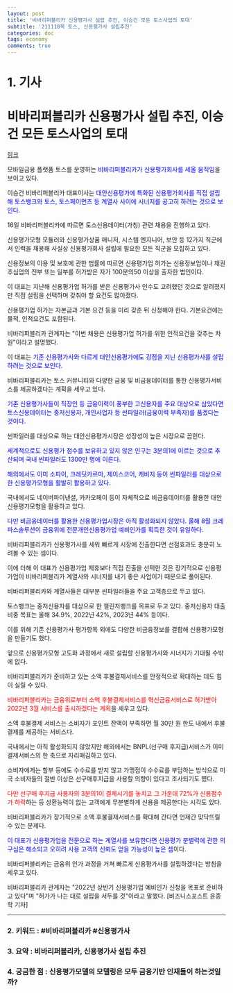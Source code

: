 ```yaml
---
layout: post
title: '비바리퍼블리카 신용평가사 설립 추진, 이승건 모든 토스사업의 토대'
subtitle: '211118목 토스, 신용평가사 설립추진'
categories: doc
tags: economy
comments: true
---
```


# 1. 기사

비바리퍼블리카 신용평가사 설립 추진, 이승건 모든 토스사업의 토대
==========
[링크](https://www.businesspost.co.kr/BP?command=article_view&num=259862)

모바일금융 플랫폼 토스를 운영하는 <span style="color:blue">비바리퍼블리카가 신용평가회사를 세울 움직임</span>을 보이고 있다.   

이승건 비바리퍼블리카 대표이사는 <span style="color:blue">대안신용평가에 특화된 신용평가회사를 직접 설립해 토스뱅크와 토스, 토스페이먼츠 등 계열사 사이에 시너지를 공고히 하려는 것으로 보인다.</span>   

16일 비바리퍼블리카에 따르면 토스신용데이터(가칭) 관련 채용을 진행하고 있다.   

신용평가모형 모듈러와 신용평가상품 매니저, 시스템 엔지니어, 보안 등 12가지 직군에서 인력을 채용해 사실상 신용평가회사 설립에 필요한 모든 직군을 모집하고 있다.   

신용정보의 이용 및 보호에 관한 법률에 따르면 신용평가업 허가는 신용정보업이나 채권추심업의 전부 또는 일부를 허가받은 자가 100분의50 이상을 출자한 법인이다.    

이 대표는 지난해 신용평가업 허가를 받은 신용평가사 인수도 고려했던 것으로 알려졌지만 직접 설립을 선택하며 갖춰야 할 요건도 많아졌다.   

신용평가업 허가는 자본금과 기본 요건 등을 미리 갖춘 뒤 신청해야 한다. 기본요건에는 물적, 인적요건도 포함된다.   

비바리퍼블리카 관계자는 "이번 채용은 신용평가업 허가를 위한 인적요건을 갖추는 차원"이라고 설명했다.   

이 대표는 <span style="color:blue">기존 신용평가사와 다르게 대안신용평가에도 강점을 지닌 신용평가사를 설립하려는 것으로 보인다.</span>   

비바리퍼블리카는 토스 커뮤니티와 다양한 금융 및 비금융데이터를 통한 신용평가서비스를 제공하겠다는 계획을 세우고 있다.    

<span style="color:blue">기존 신용평가사들이 직장인 등 금융이력이 풍부한 고신용자를 주요 대상으로 삼았다면 토스신용데이터는 중저신용자, 개인사업자 등 씬파일러(금융이력 부족자)를 품겠다는 것이다.</span>   

씬파일러를 대상으로 하는 대안신용평가시장은 성장성이 높은 시장으로 꼽힌다.</span>    

<span style="color:blue">세계적으로도 신용평가 점수를 보유하고 있지 않은 인구는 3분의1에 이르는 것으로 추산되며 국내 씬파일러도 1300만 명에 이른다.</span>   

<span style="color:blue">해외에서도 이미 소파이, 크레딧카르마, 제이스코어, 캐비지 등이 씬파일러를 대상으로 한 신용평가모형을 활발히 활용하고 있다.   

국내에서도 네이버파이낸셜, 카카오페이 등이 자체적으로 비금융데이터를 활용한 대안신용평가모형을 활용하고 있다.</span>   

<span style="color:blue">다만 비금융데이터를 활용한 신용평가업시장은 아직 활성화되지 않았다. 올해 8월 크레파스솔루션이 금융위에 전문개인신용평가업 예비인가를 획득한 것이 유일하다.   

비바리퍼블리카가 신용평가사를 세워 빠르게 시장에 진출한다면 선점효과도 충분히 노려볼 수 있는 셈이다.</span>   

이에 더해 이 대표가 신용평가업 제휴보다 직접 진출을 선택한 것은 장기적으로 신용평가업이 비바리퍼블리카 계열사와 시너지를 내기 좋은 사업이기 때문으로 풀이된다.   

비바리퍼블리카와 계열사들은 대부분 씬파일러들을 주요 고객층으로 두고 있다.   

토스뱅크는 중저신용자를 대상으로 한 챌린저뱅크를 목표로 두고 있다. 중저신용자 대출비중 목표는 올해 34.9%, 2022년 42%, 2023년 44% 등이다.   

이를 위해 기존 신용평가사 평가항목 외에도 다양한 비금융정보를 결합해 신용평가모형을 만들기도 했다.   

앞으로 신용평가모형 고도화 과정에서 새로 설립할 신용평가사와 시너지가 기대될 수밖에 없다.   

비바리퍼블리카가 준비하고 있는 소액 후불결제서비스를 안정적으로 확대하는 데도 힘이 실릴 수 있다.   

<span style="color:red">비바리퍼블리카는 금융위로부터 소액 후불결제서비스를 혁신금융서비스로 허가받아 2022년 3월 서비스를 출시하겠다는 계획</span>을 세우고 있다.   

소액 후불결제 서비스는 소비자가 포인트 잔액이 부족하면 월 30만 원 한도 내에서 후불결제를 제공하는 서비스다.   

국내에서는 아직 활성화되지 않았지만 해외에서는 BNPL(선구매 후지급)서비스가 이미 결제서비스의 한 축으로 자리매김하고 있다.   

소비자에게는 할부 등에도 수수료를 받지 않고 가맹점이 수수료를 부담하는 방식으로 미국 소비자들의 절반 이상은 선구매후지급을 사용할 의향이 있다고 조사되기도 헀다.   

<span style="color:red">다만 선구매 후지급 사용자의 3분의1이 결제시기를 놓치고 그 가운데 72%가 신용점수가 하락</span>하는 등 상환능력이 없는 고객에게 무분별하게 신용을 제공한다는 시각도 있다.   

비바리퍼블리카가 장기적으로 소액 후불결제서비스를 확대해 간다면 언제간 맞닥뜨릴 수 있는 문제다.   

<span style="color:blue">이 대표가 신용평가업을 전문으로 하는 계열사를 보유한다면 신용평가 분별력에 관한 의구심은 해소되고 오히려 사용 고객의 신뢰도 얻을 가능성이 높은 셈</span>이다.    

비바리퍼블리카는 금융위 인가 과정을 거쳐 빠르게 신용평가사를 설립하겠다는 방침을 세우고 있다.   

비바리퍼블리카 관계자는 "2022년 상반기 신용평가업 예비인가 신청을 목표로 준비하고 있다"며 "허가가 나는 대로 설립을 서두를 것"이라고 말했다. [비즈니스포스트 윤종학 기자]   

* * *

### 2. 키워드 : \#비바리퍼블리카 \#신용평가사
### 3. 요약 : 비바리퍼블리카, 신용평가사 설립 추진
### 4. 궁금한 점 : 신용평가모델의 모델링은 모두 금융기반 인재들이 하는것일까?
